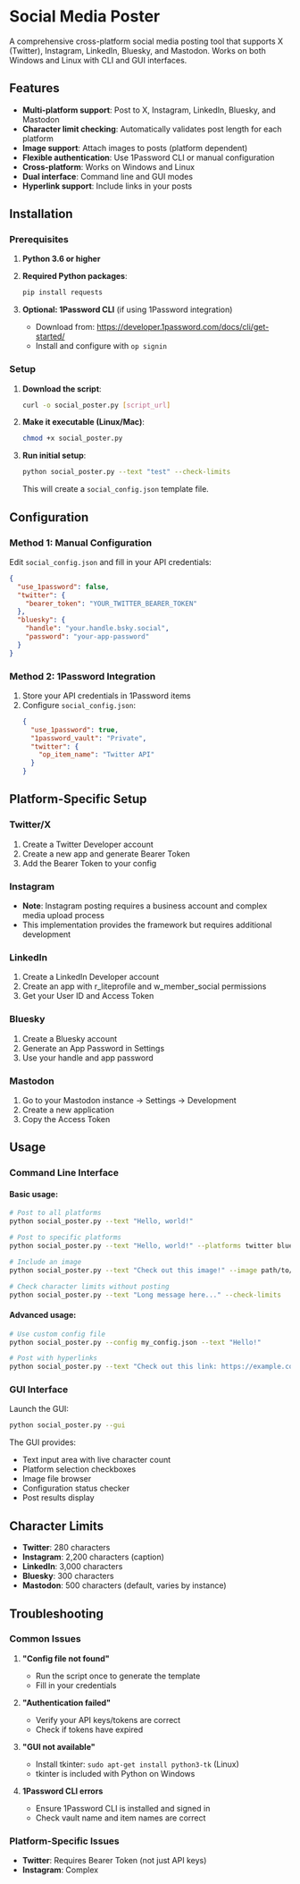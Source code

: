 # Social Media Poster

A comprehensive cross-platform social media posting tool that supports X (Twitter), Instagram, LinkedIn, Bluesky, and Mastodon. Works on both Windows and Linux with CLI and GUI interfaces.

## Features

- **Multi-platform support**: Post to X, Instagram, LinkedIn, Bluesky, and Mastodon
- **Character limit checking**: Automatically validates post length for each platform
- **Image support**: Attach images to posts (platform dependent)
- **Flexible authentication**: Use 1Password CLI or manual configuration
- **Cross-platform**: Works on Windows and Linux
- **Dual interface**: Command line and GUI modes
- **Hyperlink support**: Include links in your posts

## Installation

### Prerequisites

1. **Python 3.6 or higher**
2. **Required Python packages**:
   ```bash
   pip install requests
   ```

3. **Optional: 1Password CLI** (if using 1Password integration)
   - Download from: https://developer.1password.com/docs/cli/get-started/
   - Install and configure with `op signin`

### Setup

1. **Download the script**:
   ```bash
   curl -o social_poster.py [script_url]
   ```

2. **Make it executable (Linux/Mac)**:
   ```bash
   chmod +x social_poster.py
   ```

3. **Run initial setup**:
   ```bash
   python social_poster.py --text "test" --check-limits
   ```
   This will create a `social_config.json` template file.

## Configuration

### Method 1: Manual Configuration

Edit `social_config.json` and fill in your API credentials:

```json
{
  "use_1password": false,
  "twitter": {
    "bearer_token": "YOUR_TWITTER_BEARER_TOKEN"
  },
  "bluesky": {
    "handle": "your.handle.bsky.social",
    "password": "your-app-password"
  }
}
```

### Method 2: 1Password Integration

1. Store your API credentials in 1Password items
2. Configure `social_config.json`:
   ```json
   {
     "use_1password": true,
     "1password_vault": "Private",
     "twitter": {
       "op_item_name": "Twitter API"
     }
   }
   ```

## Platform-Specific Setup

### Twitter/X
1. Create a Twitter Developer account
2. Create a new app and generate Bearer Token
3. Add the Bearer Token to your config

### Instagram
- **Note**: Instagram posting requires a business account and complex media upload process
- This implementation provides the framework but requires additional development

### LinkedIn
1. Create a LinkedIn Developer account
2. Create an app with r_liteprofile and w_member_social permissions
3. Get your User ID and Access Token

### Bluesky
1. Create a Bluesky account
2. Generate an App Password in Settings
3. Use your handle and app password

### Mastodon
1. Go to your Mastodon instance → Settings → Development
2. Create a new application
3. Copy the Access Token

## Usage

### Command Line Interface

#### Basic usage:
```bash
# Post to all platforms
python social_poster.py --text "Hello, world!"

# Post to specific platforms
python social_poster.py --text "Hello, world!" --platforms twitter bluesky

# Include an image
python social_poster.py --text "Check out this image!" --image path/to/image.jpg

# Check character limits without posting
python social_poster.py --text "Long message here..." --check-limits
```

#### Advanced usage:
```bash
# Use custom config file
python social_poster.py --config my_config.json --text "Hello!"

# Post with hyperlinks
python social_poster.py --text "Check out this link: https://example.com"
```

### GUI Interface

Launch the GUI:
```bash
python social_poster.py --gui
```

The GUI provides:
- Text input area with live character count
- Platform selection checkboxes
- Image file browser
- Configuration status checker
- Post results display

## Character Limits

- **Twitter**: 280 characters
- **Instagram**: 2,200 characters (caption)
- **LinkedIn**: 3,000 characters
- **Bluesky**: 300 characters
- **Mastodon**: 500 characters (default, varies by instance)

## Troubleshooting

### Common Issues

1. **"Config file not found"**
   - Run the script once to generate the template
   - Fill in your credentials

2. **"Authentication failed"**
   - Verify your API keys/tokens are correct
   - Check if tokens have expired

3. **"GUI not available"**
   - Install tkinter: `sudo apt-get install python3-tk` (Linux)
   - tkinter is included with Python on Windows

4. **1Password CLI errors**
   - Ensure 1Password CLI is installed and signed in
   - Check vault name and item names are correct

### Platform-Specific Issues

- **Twitter**: Requires Bearer Token (not just API keys)
- **Instagram**: Complex